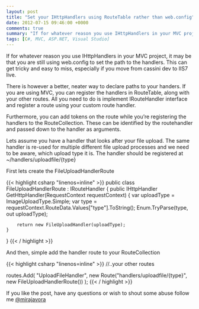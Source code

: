 ```yaml
---
layout: post
title: "Set your IHttpHandlers using RouteTable rather than web.config"
date: 2012-07-15 09:46:00 +0000
comments: true
summary: "If for whatever reason you use IHttpHandlers in your MVC project, it may be that you are still using web.config to set the path to the handlers. This can get tricky and easy to miss, especially if you move from cassini dev to IIS7 live. There is however a better, neater way to declare paths to your handers."
tags: [C#, MVC, ASP.NET, Visual Studio]
---
```


If for whatever reason you use IHttpHandlers in your MVC project, it may be that you are still using web.config to set the path to the handlers. This can get tricky and easy to miss, especially if you move from cassini dev to IIS7 live.

There is however a better, neater way to declare paths to your handers. If you are using MVC, you can register the handlers in RouteTable, along with your other routes. All you need to do is implement IRouteHandler interface and register a route using your custom route handler.
<!--more-->

Furthermore, you can add tokens on the route while you’re registering the handlers to the RouteCollection. These can be identified by the routehandler and passed down to the handler as arguments.

Lets assume you have a handler that looks after your file upload. The same handler is re-used for multiple different file upload processes and we need to be aware, which upload type it is. The handler should be registered at ~/handlers/uploadfile/{type}

First lets create the FileUploadHandlerRoute

{{< highlight csharp "linenos=inline" >}}
public class FileUploadHandlerRoute : IRouteHandler 
{
    public IHttpHandler GetHttpHandler(RequestContext requestContext)
    {
        var uploadType = ImageUploadType.Simple;
        var type = requestContext.RouteData.Values["type"].ToString();
        Enum.TryParse(type, out uploadType);
 
        return new FileUploadHandler(uploadType);
    }
}
{{< / highlight >}}

And then, simple add the handler route to your RouteCollection

{{< highlight csharp "linenos=inline" >}}
//..your other routes
 
routes.Add(
    "UploadFileHandler",
    new Route("handlers/uploadfile/{type}", new FileUploadHandlerRoute())
);
{{< / highlight >}}

If you like the post, have any questions or wish to shout some abuse follow me [@mirajavora](http://twitter.com/mirajavora)
